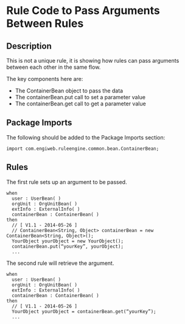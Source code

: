 # Rule Code to Pass Arguments Between Rules

## Description
This is not a unique rule, it is showing how rules can pass arguments between each other in the same flow.

The key components here are:
- The ContainerBean object to pass the data
- The containerBean.put call to set a parameter value
- The containerBean.get call to get a parameter value

## Package Imports
The following should be added to the Package Imports section:
```
import com.engiweb.ruleengine.common.bean.ContainerBean;
```

## Rules
The first rule sets up an argument to be passed.
```
when
  user : UserBean( )
  orgUnit : OrgUnitBean( )
  extInfo : ExternalInfo( )
  containerBean : ContainerBean( )
then
  // [ V1.1 - 2014-05-26 ]
  // ContainerBean<String, Object> containerBean = new ContainerBean<String, Object>();
  YourObject yourObject = new YourObject();
  containerBean.put(“yourKey”, yourObject);
  ...
```

The second rule will retrieve the argument.
```
when
  user : UserBean( )
  orgUnit : OrgUnitBean( )
  extInfo : ExternalInfo( )
  containerBean : ContainerBean( )
then
  // [ V1.1 - 2014-05-26 ]
  YourObject yourObject = containerBean.get(“yourKey”);
  ...
```
